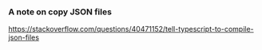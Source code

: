 ### A note on copy JSON files

https://stackoverflow.com/questions/40471152/tell-typescript-to-compile-json-files